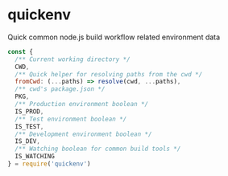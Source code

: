 # quickenv

Quick common node.js build workflow related environment data

```js
const {
  /** Current working directory */
  CWD,
  /** Quick helper for resolving paths from the cwd */
  fromCwd: (...paths) => resolve(cwd, ...paths),
  /** cwd's package.json */
  PKG,
  /** Production environment boolean */
  IS_PROD,
  /** Test environment boolean */
  IS_TEST,
  /** Development environment boolean */
  IS_DEV,
  /** Watching boolean for common build tools */
  IS_WATCHING
} = require('quickenv')

```
